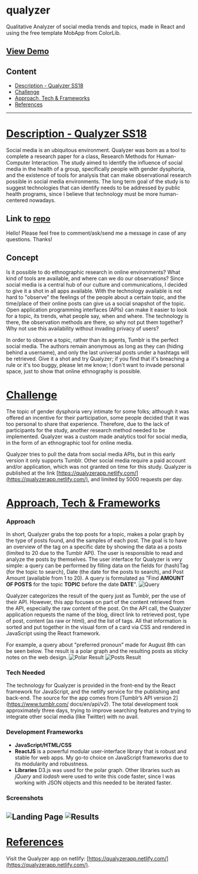 # qualyzer
Qualitative Analyzer of social media trends and topics, made in React and using the free template MobApp from ColorLib. 

## [View Demo](https://qualyzerapp.netlify.com/)


## Content
* [Description - Qualyzer SS18](#description)
* [Challenge](#challenge)
* [Approach, Tech & Frameworks](#approach)
* [References](#references)

---
# [Description - Qualyzer SS18](#description)
Social media is an ubiquitous environment. Qualyzer was born as a tool to complete a research paper for a class, Research Methods for Human-Computer Interaction. The study aimed to identify the influence of social media in the health of a group, specifically people with gender dysphoria, and the existence of tools for analysis that can make observational research possible in social media environments. The long term goal of the study is to suggest technologies that can identify needs to be addressed by public health programs, since I believe that technology must be more human-centered nowadays.

## Link to [repo](https://github.com/ZeroLiam/qualyzer)

Hello! Please feel free to comment/ask/send me a message in case of any questions. Thanks!

## Concept
Is it possible to do ethnographic research in online environments? What kind of tools are available, and where can we do our observations? Since social media is a central hub of our culture and communications, I decided to give it a shot in all apps available. With the technology available is not hard to "observe" the feelings of the people about a certain topic, and the time/place of their online posts can give us a social snapshot of the topic. Open application programming interfaces (APIs) can make it easier to look for a topic, its trends, what people say, when and where. The technology is there, the observation methods are there, so why not put them together? Why not use this availability without invading privacy of users?

In order to observe a topic, rather than its agents, Tumblr is the perfect social media. The authors remain anonymous as long as they can (hiding behind a username), and only the last universal posts under a hashtags will be retrieved. Give it a shot and try Qualyzer; if you find that it's breaching a rule or it's too buggy, please let me know; I don't want to invade personal space, just to show that online ethnography is possible.

# [Challenge](#challenge)
The topic of gender dysphoria very intimate for some folks; although it was offered an incentive for their participation, some people decided that it was too personal to share that experience. Therefore, due to the lack of participants for the study, another research method needed to be implemented. Qualyzer was a custom made analytics tool for social media, in the form of an ethnographic tool for online media.

Qualyzer tries to pull the data from social media APIs, but in this early version it only supports Tumblr. Other social media require a paid account and/or application, which was not granted on time for this study. Qualyzer is published at the link [https://qualyzerapp.netlify.com/](https://qualyzerapp.netlify.com/), and limited by 5000 requests per day.

# [Approach, Tech & Frameworks](#approach)

### Approach
In short, Qualyzer grabs the top posts for a topic, makes a polar graph by the type of posts found, and the samples of each post. The goal is to have an overview of the tag on a specific date by showing the data as a posts (limited to 20 due to the Tumblr API). The user is responsible to read and analyze the posts by themselves. The user interface for Qualyzer is very simple: a query can be performed by filling data on the fields for (hash)Tag (for the topic to search), Date (the date for the posts to search), and Post Amount (available from 1 to 20). A query is formulated as "Find **AMOUNT OF POSTS** for the topic **TOPIC** before the date **DATE**".
![Query](http://www.liselot.de/assets/img/projects/qualyzer/preferredpronounquery.png)

Qualyzer categorizes the result of the query just as Tumblr, per the use of their API. However, this app focuses on part of the content retrieved from the API, especially the raw content of the post. On the API call, the Qualyzer application requests the name of the blog, direct link to retrieved post, type of post, content (as raw or html), and the list of tags. All that information is sorted and put together in the visual form of a card via CSS and rendered in JavaScript using the React framework.

For example, a query about "preferred pronoun" made for August 8th can be seen below. The result is a polar graph and the resulting posts as sticky notes on the web design.
![Polar Result](http://www.liselot.de/assets/img/projects/qualyzer/preferredpronounpolar.png)
![Posts Result](http://www.liselot.de/assets/img/projects/qualyzer/preferredpronounres1.png)

### Tech Needed
The technology for Qualyzer is provided in the front-end by the React framework for JavaScript, and the netlify service for the publishing and back-end. The source for the app comes from [Tumblr’s API version 2](https://www.tumblr.com/ docs/en/api/v2). The total development took approximately three days, trying to improve searching features and trying to integrate other social media (like Twitter) with no avail.

### Development Frameworks
* **JavaScript/HTML/CSS**
* **ReactJS** is a powerful modular user-interface library that is robust and stable for web apps. My go-to choice on JavaScript frameworks due to its modularity and robustness.
* **Libraries** D3.js was used for the polar graph. Other libraries such as _jQuery_ and _lodash_ were used to write this code faster, since I was working with JSON objects and this needed to be iterated faster.

### Screenshots

![Landing Page](http://www.liselot.de/assets/img/projects/qualyzer/qualyzer.png)
![Results](http://www.liselot.de/assets/img/projects/qualyzer/qualyzer_res.png)
---

# [References](#references)
Visit the Qualyzer app on netlify: [https://qualyzerapp.netlify.com/](https://qualyzerapp.netlify.com/).
